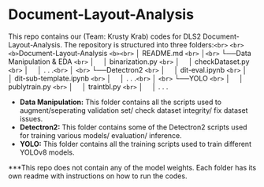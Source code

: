 # Document-Layout-Analysis

This repo contains our (Team: Krusty Krab) codes for DLS2 Document-Layout-Analysis. The repository is structured into three folders:`<br>`
`<br>`
`<b>`Document-Layout-Analysis `<b><br>`
│   README.md   `<br>`
│`<br>`
└──Data Manipulation & EDA `<br>`
│   &emsp;│   binarization.py `<br>`
│   &emsp;│   checkDataset.py `<br>`
│   &emsp;│   . . .`<br>`
│   `<br>`
└──Detectron2 `<br>`
│    &emsp;│   dit-eval.ipynb `<br>`
│    &emsp;│   dit-sub-template.ipynb `<br>`
│    &emsp;│   . . .`<br>`
│    `<br>`
└──YOLO `<br>`
│    &emsp;│   publytrain.py `<br>`
│    &emsp;│   traintbl.py `<br>`
│    &emsp;│   . . .


* **Data Manipulation:** This folder contains all the scripts used to augment/seperating validation set/ check dataset integrity/ fix dataset issues.
* **Detectron2:** This folder contains some of the Detectron2 scripts used for training various models/ evaluation/ inference.
* **YOLO:** This folder contains all the training scripts used to train different YOLOv8 models.

***This repo does not contain any of the model weights. Each folder has its own readme with instructions on how to run the codes.
